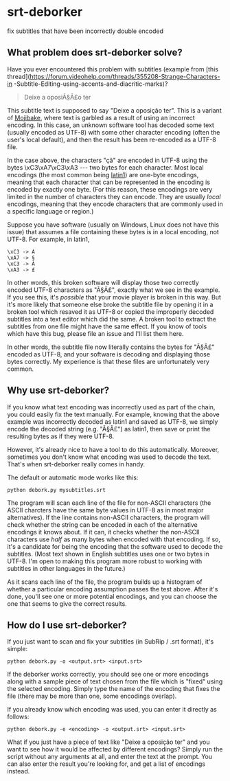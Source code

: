 # srt-deborker
fix subtitles that have been incorrectly double encoded

## What problem does srt-deborker solve?

Have you ever encountered this problem with subtitles (example from 
[this 
thread](https://forum.videohelp.com/threads/355208-Strange-Characters-in 
-Subtitle-Editing-using-accents-and-diacritic-marks)?

> Deixe a oposiÃ§Ã£o ter

This subtitle text is supposed to say "Deixe a oposição ter". This is a 
variant of [Mojibake](https://en.wikipedia.org/wiki/Mojibake), where 
text is garbled as a result of using an incorrect encoding. In this 
case, an unknown software tool has decoded some text (usually encoded 
as UTF-8) with some other character encoding (often the user's local 
default), and then the result has been re-encoded as a UTF-8 file.

In the case above, the characters "çã" are encoded in UTF-8 using the 
bytes \xC3\xA7\xC3\xA3 --- two bytes for each character. Most local 
encodings (the most common being 
[latin1](https://en.wikipedia.org/wiki/ISO/IEC_8859-1)) are one-byte 
encodings, meaning that each character that can be represented in the 
encoding is encoded by exactly one byte. (For this reason, these 
encodings are very limited in the number of characters they can encode. 
They are usually *local* encodings, meaning that they encode characters 
that are commonly used in a specific language or region.)

Suppose you have software (usually on Windows, Linux does not have this 
issue) that assumes a file containing these bytes is in a local 
encoding, not UTF-8. For example, in latin1, 

    \xC3 -> À
    \xA7 -> §
    \xC3 -> À
    \xA3 -> £

In other words, this broken software will display those two correctly 
encoded UTF-8 characters as "Ã§Ã£", exactly what we see in the example. 
If you see this, it's *possible* that your movie player is broken in 
this way. But it's more likely that someone else broke the subtitle 
file by opening it in a broken tool which resaved it as UTF-8 or copied 
the improperly decoded subtitles into a text editor which did the same. 
A broken tool to extract the subtitles from one file might have the 
same effect. If you know of tools which have this bug, please file an 
issue and I'll list them here.

In other words, the subtitle file now literally contains the bytes for 
"Ã§Ã£" encoded as UTF-8, and your software is decoding and displaying 
those bytes correctly. My experience is that these files are 
unfortunately very common.

## Why use srt-deborker?

If you know what text encoding was incorrectly used as part of the 
chain, you could easily fix the text manually. For example, knowing 
that the above example was incorrectly decoded as latin1 and saved as 
UTF-8, we simply encode the decoded string (e.g. "Ã§Ã£") as latin1, 
then save or print the resulting bytes as if they were UTF-8.

However, it's already nice to have a tool to do this automatically. 
Moreover, sometimes you don't know what encoding was used to decode the 
text. That's when srt-deborker really comes in handy.

The default or automatic mode works like this:

    python debork.py mysubtitles.srt

The program will scan each line of the file for non-ASCII characters 
(the ASCII charcters have the same byte values in UTF-8 as in most 
major alternatives). If the line contains non-ASCII characters, the 
program will check whether the string can be encoded in each of the 
alternative encodings it knows about. If it can, it checks whether the 
non-ASCII characters use *half* as many bytes when encoded with that 
encoding. If so, it's a candidate for being the encoding that the 
software used to decode the subtitles. (Most text shown in English 
subtitles uses one or two bytes in UTF-8. I'm open to making this 
program more robust to working with subtitles in other languages in the 
future.)

As it scans each line of the file, the program builds up a histogram of 
whether a particular encoding assumption passes the test above. After 
it's done, you'll see one or more potential encodings, and you can 
choose the one that seems to give the correct results.

## How do I use srt-deborker?

If you just want to scan and fix your subtitles (in SubRip / .srt 
format), it's simple:

    python debork.py -o <output.srt> <input.srt>
    
If the deborker works correctly, you should see one or more encodings 
along with a sample piece of text chosen from the file which is "fixed" 
using the selected encoding. Simply type the name of the encoding that 
fixes the file (there may be more than one, some encodings overlap).

If you already know which encoding was used, you can enter it directly 
as follows:

    python debork.py -e <encoding> -o <output.srt> <input.srt>

What if you just have a piece of text like "Deixe a oposição ter" and 
you want to see how it would be affected by different encodings? Simply 
run the script without any arguments at all, and enter the text at the 
prompt. You can also enter the result you're looking for, and get a 
list of encodings instead.
